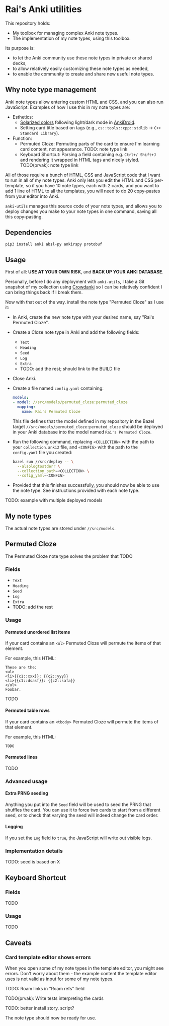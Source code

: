 # Rai's Anki utilities

This repository holds:

*   My toolbox for managing complex Anki note types.
*   The implementation of my note types, using this toolbox.

Its purpose is:

*   to let the Anki community use these note types in private or shared decks,
*   to allow relatively easily customizing these note types as needed,
*   to enable the community to create and share new useful note types.

## Why note type management

Anki note types allow entering custom HTML and CSS, and you can also run
JavaScript. Examples of how I use this in my note types are:

*   Esthetics:
    *   [Solarized colors](https://ethanschoonover.com/solarized/) following
        light/dark mode in [AnkiDroid](https://github.com/ankidroid/Anki-Android/).
    *   Setting card title based on tags (e.g.,
        `cs::tools::cpp::stdlib` &rarr; `C++ Standard Library`).
*   Function:
    *   Permuted Cloze: Permuting parts of the card to ensure I'm learning card
        content, not appearance. TODO: note type link
    *   Keyboard Shortcut: Parsing a field containing e.g. `Ctrl+/ Shift+J`
        and rendering it wrapped in HTML tags and nicely styled.
        TODO(prvak): note type link

All of those require a bunch of HTML, CSS and JavaScript code that I want to run
in all of my note types. Anki only lets you edit the HTML and CSS per-template,
so if you have 10 note types, each with 2 cards, and you want to add 1 line of
HTML to all the templates, you will need to do 20 copy-pastes from your editor
into Anki.

`anki-utils` manages this source code of your note types, and allows you to
deploy changes you make to your note types in one command, saving all this
copy-pasting.

## Dependencies

```bash
pip3 install anki absl-py ankirspy protobuf
```

## Usage

First of all: **USE AT YOUR OWN RISK**, and **BACK UP YOUR ANKI DATABASE**.

Personally, before I do any deployment with `anki-utils`, I take a Git snapshot
of my collection using [Crowdanki](https://github.com/Stvad/CrowdAnki) so I can
be relatively confident I can bring things back if I break them.

Now with that out of the way. install the note type "Permuted Cloze" as I use it:

*   In Anki, create the new note type with your desired name, say "Rai's Permuted Cloze".
*   Create a Cloze note type in Anki and add the following fields:
    *   `Text`
    *   `Heading`
    *   `Seed`
    *   `Log`
    *   `Extra`
    *   TODO: add the rest; should link to the BUILD file
*   Close Anki.
*   Create a file named `config.yaml` containing:

    ```yaml
    models:
    - model: //src/models/permuted_cloze:permuted_cloze
      mapping:
        name: Rai's Permuted Cloze
    ```

    This file defines that the model defined in my repository in the
    Bazel target `//src/models/permuted_cloze:permuted_cloze` should
    be deployed in your Anki database into the model named `Rai's Permuted
    Cloze`.
*   Run the following command, replacing `<COLLECTION>` with the path to your
    `collection.anki2` file, and `<CONFIG>` with the path to the `config.yaml`
    file you created:

    ```bash
    bazel run //src/deploy -- \
      --alsologtostderr \
      --collection_path=<COLLECTION> \
      --cofig_yaml=<CONFIG>
    ```

*   Provided that this finishes successfully, you should now be able to use
    the note type. See instructions provided with each note type.

TODO: example with multiple deployed models

## My note types

The actual note types are stored under `//src/models`.

## Permuted Cloze

The Permuted Cloze note type solves the problem that TODO

### Fields

*   `Text`
*   `Heading`
*   `Seed`
*   `Log`
*   `Extra`
*   TODO: add the rest

### Usage

#### Permuted unordered list items

If your card contains an `<ul>` Permuted Cloze will permute the items of that
element.

For example, this HTML:

```
These are the:
<ul>
<li>{{c1::xxx}}: {{c2::yyy}}
<li>{{c1::dsasf}}: {{c2::safa}}
</ul>
Foobar.
```

TODO

#### Permuted table rows

If your card contains an `<tbody>` Permuted Cloze will permute the items of that
element.

For example, this HTML:

```
TODO
```

#### Permuted lines

TODO

### Advanced usage

#### Extra PRNG seeding

Anything you put into the `Seed` field will be used to seed the PRNG that
shuffles the card. You can use it to force two cards to start from a different
seed, or to check that varying the seed will indeed change the card order.

#### Logging

If you set the `Log` field to `true`, the JavaScript will write out visible
logs.

### Implementation details

TODO: seed is based on X

## Keyboard Shortcut

### Fields

TODO

### Usage

TODO

## Caveats

### Card template editor shows errors

When you open some of my note types in the template editor, you might see
errors. Don't worry about them - the example content the template
editor uses is not valid as input for some of my note types.

TODO: Roam links in "Roam refs" field

TODO(prvak): Write tests interpreting the cards

TODO: better install story. script?


The note type should now be ready for use.
